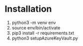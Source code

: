 # Installation

1. python3 -m venv env
2. source env/bin/activate
3. pip3 install -r requirements.txt
4. python3 setupAzureKeyVault.py